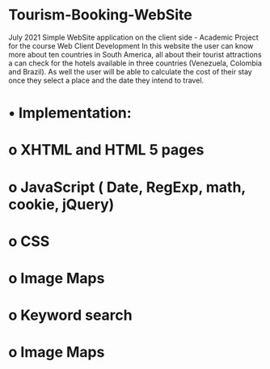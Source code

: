 # Tourism-Booking-WebSite
July 2021 Simple WebSite application on the client side - Academic Project for the course Web Client Development
In this website the user can know more about ten countries in South America, all about their tourist attractions a can check for the hotels available in three countries (Venezuela, Colombia and Brazil). As well the user will be able to calculate the cost of their stay once they select a place and the date they intend to travel.
# •	Implementation:
# o	XHTML and HTML 5 pages
# o	JavaScript ( Date, RegExp, math, cookie, jQuery)
# o	CSS
# o Image Maps
# o	Keyword search
# o Image Maps
